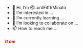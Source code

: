 - 👋 Hi, I’m @LordFifthMinato
- 👀 I’m interested in ...
- 🌱 I’m currently learning ...
- 💞️ I’m looking to collaborate on ...
- 📫 How to reach me ...

<!---
LordFifthMinato/LordFifthMinato is a ✨ special ✨ repository because its `README.md` (this file) appears on your GitHub profile.
You can click the Preview link to take a look at your changes.
--->
<div background="pink">
 <h5 style="color: red";> It me </h5>
</div>
